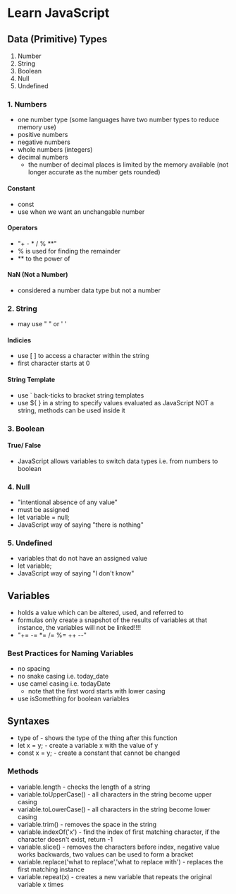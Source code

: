 # Learn JavaScript

## Data (Primitive) Types
1. Number
2. String
3. Boolean
4. Null
5. Undefined

### 1. Numbers
- one number type (some languages have two number types to reduce memory use)
- positive numbers
- negative numbers
- whole numbers (integers)
- decimal numbers
    - the number of decimal places is limited by the memory available (not longer accurate as the number gets rounded)

#### Constant
- const
- use when we want an unchangable number

#### Operators
- "+ - * / % **"
- % is used for finding the remainder
- ** to the power of

#### NaN (Not a Number)
- considered a number data type but not a number

### 2. String
- may use " " or ' '

#### Indicies
- use [ ] to access a character within the string
- first character starts at 0

#### String Template
- use ` back-ticks to bracket string templates
- use ${ } in a string to specify values evaluated as JavaScript NOT a string, methods can be used inside it

### 3. Boolean

#### True/ False
- JavaScript allows variables to switch data types i.e. from numbers to boolean

### 4. Null
- "intentional absence of any value"
- must be assigned
- let variable = null;
- JavaScript way of saying "there is nothing"

### 5. Undefined
- variables that do not have an assigned value
- let variable;
- JavaScript way of saying "I don't know"

## Variables
- holds a value which can be altered, used, and referred to
- formulas only create a snapshot of the results of variables at that instance, the variables will not be linked!!!!
- "+= -= *= /= %= ++ --"

### Best Practices for Naming Variables
- no spacing
- no snake casing i.e. today_date
- use camel casing i.e. todayDate
    - note that the first word starts with lower casing
- use isSomething for boolean variables

## Syntaxes
- type of - shows the type of the thing after this function
- let x = y; - create a variable x with the value of y
- const x = y; - create a constant that cannot be changed

### Methods
- variable.length - checks the length of a string
- variable.toUpperCase() - all characters in the string become upper casing
- variable.toLowerCase() - all characters in the string become lower casing
- variable.trim() - removes the space in the string
- variable.indexOf('x') - find the index of first matching character, if the character doesn't exist, return -1
- variable.slice() - removes the characters before index, negative value works backwards, two values can be used to form a bracket
- variable.replace('what to replace','what to replace with') - replaces the first matching instance
- variable.repeat(x) - creates a new variable that repeats the original variable x times

